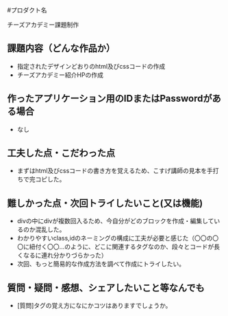 #プロダクト名

チーズアカデミー課題制作

## 課題内容（どんな作品か）

- 指定されたデザインどおりのhtml及びcssコードの作成
- チーズアカデミー紹介HPの作成

## 作ったアプリケーション用のIDまたはPasswordがある場合
- なし

## 工夫した点・こだわった点

- まずはhtml及びcssコードの書き方を覚えるため、こすげ講師の見本を手打ちで完コピした。

## 難しかった点・次回トライしたいこと(又は機能)

- divの中にdivが複数回入るため、今自分がどのブロックを作成・編集しているのか混乱した。
- わかりやすいclass,idのネーミングの構成に工夫が必要と感じた（〇〇の〇〇に紐付く〇〇...のように、どこに関連するタグなのか、段々とコードが長くなるに連れ分かりづらかった）
- 次回、もっと簡易的な作成方法を調べて作成にトライしたい。

## 質問・疑問・感想、シェアしたいこと等なんでも

- [質問]タグの覚え方になにかコツはありますでしょうか。
